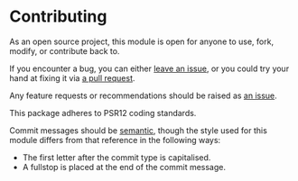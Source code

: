# Contributing

As an open source project, this module is open for anyone to use, fork, modify, or contribute back to.

If you encounter a bug, you can either
[leave an issue](https://github.com/signify-nz/composer-security-checker/issues), or you could
try your hand at fixing it via [a pull request](https://github.com/signify-nz/composer-security-checker/pulls).

Any feature requests or recommendations should be raised as [an issue](https://github.com/signify-nz/composer-security-checker/issues).

This package adheres to PSR12 coding standards.

Commit messages should be [semantic](https://seesparkbox.com/foundry/semantic_commit_messages), though the style used for this module differs from that reference in the following ways:
- The first letter after the commit type is capitalised.
- A fullstop is placed at the end of the commit message.
